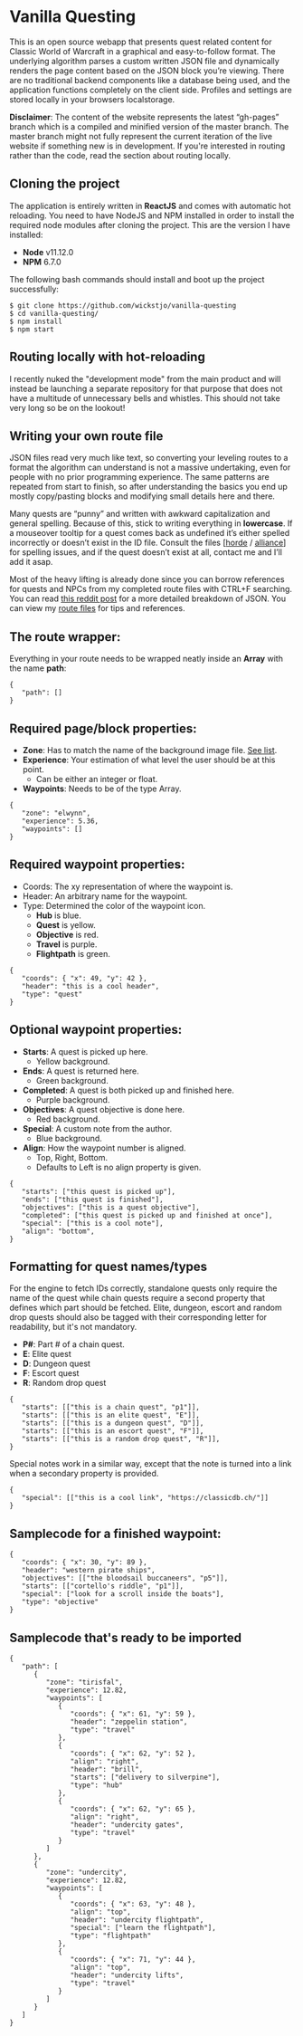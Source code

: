 # Vanilla Questing
This is an open source webapp that presents quest related content for Classic World of Warcraft in a graphical and easy-to-follow format. The underlying algorithm parses a custom written JSON file and dynamically renders the page content based on the JSON block you’re viewing. There are no traditional backend components like a database being used, and the application functions completely on the client side. Profiles and settings are stored locally in your browsers localstorage.

**Disclaimer**: The content of the website represents the latest “gh-pages” branch which is a compiled and minified version of the master branch. The master branch might not fully represent the current iteration of the live website if something new is in development. If you're interested in routing rather than the code, read the section about routing locally.

## Cloning the project
The application is entirely written in **ReactJS** and comes with automatic hot reloading. You need to have NodeJS and NPM installed in order to install the required node modules after cloning the project. This are the version I have installed:

* **Node** v11.12.0
* **NPM** 6.7.0

The following bash commands should install and boot up the project successfully:

```
$ git clone https://github.com/wickstjo/vanilla-questing
$ cd vanilla-questing/
$ npm install
$ npm start
```

## Routing locally with hot-reloading
I recently nuked the "development mode" from the main product and will instead be launching a separate repository for that purpose that does not have a multitude of unnecessary bells and whistles. This should not take very long so be on the lookout!

## Writing your own route file
JSON files read very much like text, so converting your leveling routes to a format the algorithm can understand is not a massive undertaking, even for people with no prior programming experience. The same patterns are repeated from start to finish, so after understanding the basics you end up mostly copy/pasting blocks and modifying small details here and there.

Many quests are “punny” and written with awkward capitalization and general spelling. Because of this, stick to writing everything in **lowercase**. If a mouseover tooltip for a quest comes back as undefined it’s either spelled incorrectly or doesn’t exist in the ID file. Consult the files [[horde](https://github.com/wickstjo/vanilla-questing/blob/master/src/routes/horde/quests.json) / [alliance](https://github.com/wickstjo/vanilla-questing/blob/master/src/routes/alliance/quests.json)] for spelling issues, and if the quest doesn’t exist at all, contact me and I’ll add it asap.

Most of the heavy lifting is already done since you can borrow references for quests and NPCs from my completed route files with CTRL+F searching. You can read [this reddit post](https://www.reddit.com/r/classicwow/comments/ca6ud9/vanillaquestingme_last_minute_betanew_fresh/et971t5/) for a more detailed breakdown of JSON. You can view my [route files](https://github.com/wickstjo/vanilla-questing/tree/master/src/routes) for tips and references.


## The route wrapper:
Everything in your route needs to be wrapped neatly inside an **Array** with the name **path**:
```
{
   "path": []
}
```

## Required page/block properties:

* **Zone**: Has to match the name of the background image file. [See list](https://github.com/wickstjo/vanilla-questing/blob/master/src/funcs/misc.js#L42).
* **Experience**: Your estimation of what level the user should be at this point.
	* Can be either an integer or float. 
* **Waypoints**: Needs to be of the type Array.

```
{
   "zone": "elwynn",
   "experience": 5.36,
   "waypoints": []
}
```

## Required waypoint properties:

* Coords: The xy representation of where the waypoint is.
* Header: An arbitrary name for the waypoint.
* Type: Determined the color of the waypoint icon.
	* **Hub** is blue.
	* **Quest** is yellow.
	* **Objective** is red.
	* **Travel** is purple.
	* **Flightpath** is green.

```
{
   "coords": { "x": 49, "y": 42 },
   "header": "this is a cool header",
   "type": "quest"
}
```
## Optional waypoint properties:

* **Starts**: A quest is picked up here.
	* Yellow background. 
* **Ends**: A quest is returned here.
	* Green background. 
* **Completed**: A quest is both picked up and finished here.
	* Purple background.
* **Objectives**: A quest objective is done here.
	* Red background. 
* **Special**: A custom note from the author.
	* Blue background.
* **Align**: How the waypoint number is aligned.
	* Top, Right, Bottom.
	* Defaults to Left is no align property is given.

```
{
   "starts": ["this quest is picked up"],
   "ends": ["this quest is finished"],
   "objectives": ["this is a quest objective"],
   "completed": ["this quest is picked up and finished at once"],
   "special": ["this is a cool note"],
   "align": "bottom",
}
```

## Formatting for quest names/types
For the engine to fetch IDs correctly, standalone quests only require the name of the quest while chain quests require a second property that defines  which part should be fetched. Elite, dungeon, escort and random drop quests should also be tagged with their corresponding letter for readability, but it's not mandatory.

* **P#**: Part # of a chain quest.
* **E**: Elite quest
* **D**: Dungeon quest
* **F**: Escort quest
* **R**: Random drop quest

```
{
   "starts": [["this is a chain quest", "p1"]],
   "starts": [["this is an elite quest", "E"]],
   "starts": [["this is a dungeon quest", "D"]],
   "starts": [["this is an escort quest", "F"]],
   "starts": [["this is a random drop quest", "R"]],
}
```

Special notes work in a similar way, except that the note is turned into a link when a secondary property is provided.

```
{
   "special": [["this is a cool link", "https://classicdb.ch/"]]
}
```

## Samplecode for a finished waypoint:

```
{
   "coords": { "x": 30, "y": 89 },
   "header": "western pirate ships",
   "objectives": [["the bloodsail buccaneers", "p5"]],
   "starts": [["cortello's riddle", "p1"]],
   "special": ["look for a scroll inside the boats"],
   "type": "objective"
}
```

## Samplecode that's ready to be imported
```
{
   "path": [
      {
         "zone": "tirisfal",
         "experience": 12.82,
         "waypoints": [
            {
               "coords": { "x": 61, "y": 59 },
               "header": "zeppelin station",
               "type": "travel"
            },
            {
               "coords": { "x": 62, "y": 52 },
               "align": "right",
               "header": "brill",
               "starts": ["delivery to silverpine"],
               "type": "hub"
            },
            {
               "coords": { "x": 62, "y": 65 },
               "align": "right",
               "header": "undercity gates",
               "type": "travel"
            }
         ]
      },
      {
         "zone": "undercity",
         "experience": 12.82,
         "waypoints": [
            {
               "coords": { "x": 63, "y": 48 },
               "align": "top",
               "header": "undercity flightpath",
               "special": ["learn the flightpath"],
               "type": "flightpath"
            },
            {
               "coords": { "x": 71, "y": 44 },
               "align": "top",
               "header": "undercity lifts",
               "type": "travel"
            }
         ]
      }
   ]
}
```